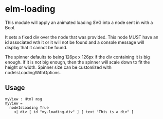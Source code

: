 # elm-loading
This module will apply an animated loading SVG into a node sent in with a Bool.

It sets a fixed div over the node that was provided. This node MUST have an id associated
wth it or it will not be found and a console message will display that it cannot be found.

The spinner defaults to being 126px x 126px if the div containing it is big enough.
If it is not big enough, then the spinner will scale down to fit the height or width.
Spinner size can be customized with nodeIsLoadingWithOptions.

## Usage
    myView : Html msg
    myView =
      nodeIsLoading True
        <| div [ id "my-loading-div" ] [ text "This is a div" ]
